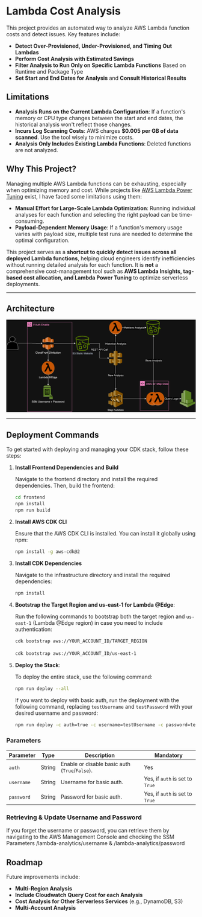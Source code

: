 # Lambda Cost Analysis

This project provides an automated way to analyze AWS Lambda function costs and detect issues. Key features
include:

- **Detect Over-Provisioned, Under-Provisioned, and Timing Out Lambdas**
- **Perform Cost Analysis with Estimated Savings**
- **Filter Analysis to Run Only on Specific Lambda Functions** Based on Runtime and Package Type
- **Set Start and End Dates for Analysis** and **Consult Historical Results**

## Limitations

- **Analysis Runs on the Current Lambda Configuration**: If a function's memory or CPU type changes between the start
  and end dates, the historical analysis won't reflect those changes.
- **Incurs Log Scanning Costs**: AWS charges **$0.005 per GB of data scanned**. Use the tool wisely to minimize costs.
- **Analysis Only Includes Existing Lambda Functions**: Deleted functions are not analyzed.


## Why This Project?

Managing multiple AWS Lambda functions can be exhausting, especially when optimizing memory and cost. While projects
like [AWS Lambda Power Tuning](https://github.com/alexcasalboni/aws-lambda-power-tuning) exist, I have faced some limitations using them:

- **Manual Effort for Large-Scale Lambda Optimization**: Running individual analyses for each function and selecting the
  right payload can be time-consuming.
- **Payload-Dependent Memory Usage**: If a function's memory usage varies with payload size, multiple test runs are
  needed to determine the optimal configuration.

This project serves as a **shortcut to quickly detect issues across all deployed Lambda functions**, helping cloud engineers
identify inefficiencies without running detailed analysis for each function. It is **not** a comprehensive
cost-management tool such as **AWS Lambda Insights, tag-based cost allocation, and Lambda Power Tuning** to
optimize serverless deployments.

---

## Architecture

![Architecture](Lambda_Cost_analysis.drawio.png)

---

## Deployment Commands

To get started with deploying and managing your CDK stack, follow these steps:

1. **Install Frontend Dependencies and Build**

   Navigate to the frontend directory and install the required dependencies. Then, build the frontend:

   ```bash
   cd frontend
   npm install
   npm run build
   ```
2. **Install AWS CDK CLI**

   Ensure that the AWS CDK CLI is installed. You can install it globally using npm:

   ```bash
   npm install -g aws-cdk@2
   ```

3. **Install CDK Dependencies**

   Navigate to the infrastructure directory and install the required dependencies:

   ```bash
   npm install
   ```

4. **Bootstrap the Target Region and us-east-1 for Lambda @Edge**:

   Run the following commands to bootstrap both the target region and `us-east-1` (Lambda @Edge region) in case you need
   to include authentication:

   ```bash
   cdk bootstrap aws://YOUR_ACCOUNT_ID/TARGET_REGION

   cdk bootstrap aws://YOUR_ACCOUNT_ID/us-east-1
   ```

5. **Deploy the Stack**:

   To deploy the entire stack, use the following command:

   ```bash
   npm run deploy --all
   ```

   If you want to deploy with basic auth, run the deployment with the following command, replacing `testUsername` and
   `testPassword` with your desired username and password:

   ```bash
   npm run deploy -c auth=true -c username=testUsername -c password=testPassword
   ```

### Parameters

| Parameter  | Type   | Description                                    | Mandatory                       |
|------------|--------|------------------------------------------------|---------------------------------|
| `auth`     | String | Enable or disable basic auth (`True`/`False`). | Yes                             |
| `username` | String | Username for basic auth.                       | Yes, if `auth` is set to `True` |
| `password` | String | Password for basic auth.                       | Yes, if `auth` is set to `True` |

### Retrieving & Update Username and Password

If you forget the username or password, you can retrieve them by navigating to the AWS Management Console and checking
the SSM Parameters /lambda-analytics/username & /lambda-analytics/password

## Roadmap

Future improvements include:

- **Multi-Region Analysis**
- **Include Cloudwatch Query Cost for each Analysis**
- **Cost Analysis for Other Serverless Services** (e.g., DynamoDB, S3)
- **Multi-Account Analysis**
